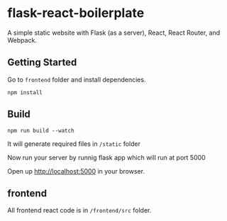 # flask-react-boilerplate

A simple static website with Flask (as a server), React, React Router, and Webpack.

## Getting Started


Go to `frontend`  folder and install dependencies.

```
npm install
```
## Build

```
npm run build --watch
```

It will generate required files in `/static` folder

Now run your server by runnig flask app which will run at port 5000

Open up [http://localhost:5000](http://localhost:5000) in your browser.


## frontend

All frontend react code is in `/frontend/src` folder. 